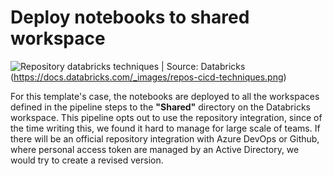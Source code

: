 # Deploy notebooks to shared workspace

![Repository databricks techniques](https://docs.databricks.com/_images/repos-cicd-techniques.png)
| Source: Databricks (https://docs.databricks.com/_images/repos-cicd-techniques.png)

For this template's case, the notebooks are deployed to all the workspaces defined in the pipeline steps to the **"Shared"** directory on the Databricks workspace. This pipeline opts out to use the repository integration, since of the time writing this, we found it hard to manage for large scale of teams. If there will be an official repository integration with Azure DevOps or Github, where personal access token are managed by an Active Directory, we would try to create a revised version.
